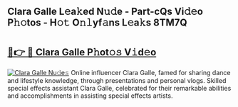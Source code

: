 ## Clara Galle L𝚎a𝚔ed N𝚞𝚍e - Part-cQs Vi𝚍𝚎o P𝚑𝚘tos - H𝚘𝚝 O𝚗𝚕yf𝚊ns L𝚎a𝚔s 8TM7Q

# <h2><a href="http://kf76gl.oniu.top/?m=Clara+Galle">🔗👉 🔴 Clara Galle P𝚑ot𝚘𝚜 V𝚒d𝚎o</a></h2>

[![Clara Galle Nu𝚍e𝚜](https://i.imgur.com/0qMVB7G.gif)](http://kf76gl.oniu.top/?m=Clara+Galle)
Online influencer Clara Galle, famed for sharing dance and lifestyle knowledge, through presentations and personal vlogs. Skilled special effects assistant Clara Galle, celebrated for their remarkable abilities and accomplishments in assisting special effects artists.  
